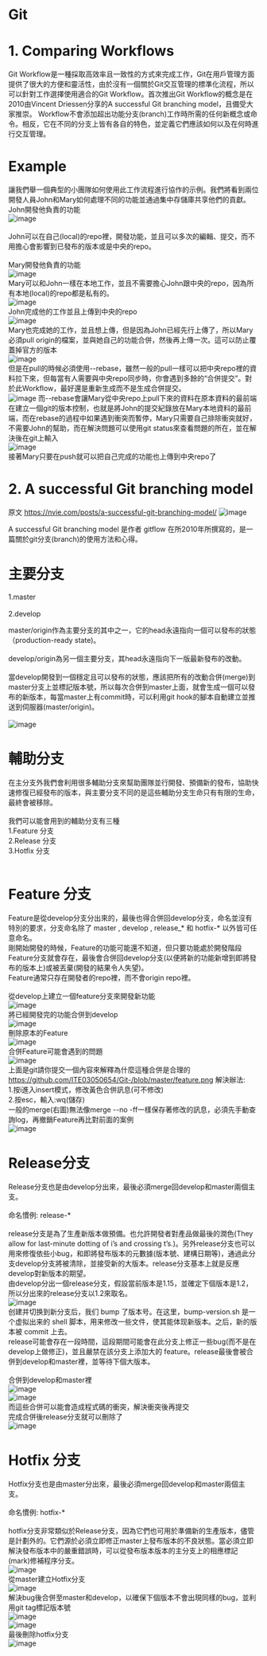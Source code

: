 # Git
# 1. Comparing Workflows
Git Workflow是一種採取高效率且一致性的方式來完成工作，Git在用戶管理方面提供了很大的方便和靈活性，由於沒有一個關於Git交互管理的標準化流程，所以可以針對工作選擇使用適合的Git Workflow。首次推出Git Workflow的概念是在2010由Vincent Driessen分享的A successful Git branching model，且備受大家推崇。 Workflow不會添加超出功能分支(branch)工作時所需的任何新概念或命令。相反，它在不同的分支上皆有各自的特色，並定義它們應該如何以及在何時進行交互管理。
</br>
# Example
讓我們舉一個典型的小團隊如何使用此工作流程進行協作的示例。我們將看到兩位開發人員John和Mary如何處理不同的功能並通過集中存儲庫共享他們的貢獻。<br>
John開發他負責的功能<br>
![image](https://github.com/ITE03050654/Git-/blob/master/john.PNG)
<br>
</br>
John可以在自己(local)的repo裡，開發功能，並且可以多次的編輯、提交，而不用擔心會影響到已發布的版本或是中央的repo。</br>
</br>
Mary開發他負責的功能<br>
![image](https://github.com/ITE03050654/Git-/blob/master/mary.PNG)
<br>
Mary可以和John一樣在本地工作，並且不需要擔心John跟中央的repo，因為所有本地(local)的repo都是私有的。</br>
![image](https://github.com/ITE03050654/Git-/blob/master/john_push.PNG)
</br>
John完成他的工作並且上傳到中央的repo
</br>
![image](https://github.com/ITE03050654/Git-/blob/master/mary_push_error.PNG)
</br>
Mary也完成她的工作，並且想上傳，但是因為John已經先行上傳了，所以Mary必須pull origin的檔案，並與她自己的功能合併，然後再上傳一次。這可以防止覆蓋掉官方的版本
</br>
![image](https://github.com/ITE03050654/Git-/blob/master/rebase_code.PNG)
</br>
但是在pull的時候必須使用--rebase，雖然一般的pull一樣可以把中央repo裡的資料拉下來，但每當有人需要與中央repo同步時，你會遇到多餘的“合併提交”。對於此Workflow，最好還是重新生成而不是生成合併提交。
</br>
![image](https://github.com/ITE03050654/Git-/blob/master/rebase.PNG)
而--rebase會讓Mary從中央repo上pull下來的資料在原本資料的最前端在建立一個git的版本控制，也就是將John的提交紀錄放在Mary本地資料的最前端，而在rebase的過程中如果遇到衝突而暫停，Mary只需要自己排除衝突就好，不需要John的幫助，而在解決問題可以使用git status來查看問題的所在，並在解決後在git上輸入</br>
![image](https://github.com/ITE03050654/Git-/blob/master/rebase_continue.PNG)
</br>
接著Mary只要在push就可以把自己完成的功能也上傳到中央repo了
<br>
# 2. A successful Git branching model
原文 https://nvie.com/posts/a-successful-git-branching-model/
![image](https://github.com/ITE03050654/Git-/blob/master/git_model.PNG)

 A successful Git branching model 是作者  gitflow 在所2010年所撰寫的，是一篇關於git分支(branch)的使用方法和心得。
 
 # 主要分支
 1.master</br></br>
 2.develop
 
master/origin作為主要分支的其中之一，它的head永遠指向一個可以發布的狀態（production-ready state)。</br></br>
develop/origin為另一個主要分支，其head永遠指向下一版最新發布的改動。</br>
</br>
當develop開發到一個穩定且可以發布的狀態，應該把所有的改動合併(merge)到master分支上並標記版本號，所以每次合併到master上面，就會生成一個可以發布的新版本，每當master上有commit時，可以利用git hook的腳本自動建立並推送到伺服器(master/origin)。</br></br>
![image](https://github.com/ITE03050654/Git-/blob/master/master%26develop.png)
# 輔助分支
在主分支外我們會利用很多輔助分支來幫助團隊並行開發、預備新的發布，協助快速修復已經發布的版本，與主要分支不同的是這些輔助分支生命只有有限的生命，最終會被移除。</br></br>
我們可以能會用到的輔助分支有三種</br>
1.Feature 分支</br>
2.Release 分支</br>
3.Hotfix 分支</br>
</br>
# Feature 分支
Feature是從develop分支分出來的，最後也得合併回develop分支，命名並沒有特別的要求，分支命名除了 master , develop , release_* 和 hotfix-* 以外皆可任意命名。</br>
剛開始開發的時候，Feature的功能可能還不知道，但只要功能處於開發階段Feature分支就會存在，最後會合併回develop分支(以便將新的功能新增到即將發布的版本上)或被丟棄(開發的結果令人失望)。</br>
Feature通常只存在開發者的repo裡，而不會origin repo裡。</br></br>
從develop上建立一個feature分支來開發新功能</br>
![image](https://github.com/ITE03050654/Git-/blob/master/create_feature_from_develop.PNG)
</br>
將已經開發完的功能合併到develop</br>
![image](https://github.com/ITE03050654/Git-/blob/master/Feature_merge_develop.PNG)
</br>
刪除原本的Feature</br>
![image](https://github.com/ITE03050654/Git-/blob/master/delect_feature.PNG)
</br>
合併Feature可能會遇到的問題</br>
![image](https://github.com/ITE03050654/Git-/blob/master/merge_problem.PNG)
</br>
上面是git請你提交一個內容來解釋為什麼這種合併是合理的</br>https://github.com/ITE03050654/Git-/blob/master/feature.png
解決辦法:</br>
1.按i進入insert模式，修改黃色合併訊息(可不修改)</br>
2.按esc，輸入:wq(儲存)</br>
一般的merge(右圖)無法像merge --no -ff一樣保存著修改的訊息，必須先手動查詢log，再撤銷Feature再比對前面的案例</br>
![image](https://github.com/ITE03050654/Git-/blob/master/feature.png)
</br>
# Release分支
Release分支也是由develop分出來，最後必須merge回develop和master兩個主支。</br></br>
命名慣例: release-* </br></br>
release分支是為了生產新版本做預備。也允許開發者對產品做最後的潤色(They allow for last-minute dotting of i’s and crossing t’s.)。另外release分支也可以用來修復依些小bug，和即將發布版本的元數據(版本號、建構日期等)，通過此分支develop分支將被清除，並接受新的大版本。release分支基本上就是反應develop對新版本的期望。</br>
由develop分出一個release分支，假設當前版本是1.15，並確定下個版本是1.2，所以分出來的release分支以1.2來取名。</br>
![image](https://github.com/ITE03050654/Git-/blob/master/create_release.PNG)<br>
创建并切换到新分支后，我们 bump 了版本号。在这里，bump-version.sh 是一个虚拟出来的 shell 脚本，用来修改一些文件，使其能体现新版本。之后，新的版本被 commit 上去。</br>
release可能會存在一段時間，這段期間可能會在此分支上修正一些bug(而不是在develop上做修正)，並且嚴禁在該分支上添加大的 feature。release最後會被合併到develop和master裡，並等待下個大版本。</br></br>
合併到develop和master裡</br>
![image](https://github.com/ITE03050654/Git-/blob/master/release_merge.PNG)
</br>
![image](https://github.com/ITE03050654/Git-/blob/master/release_merge_develop.PNG)
</br>
而這些合併可以能會造成程式碼的衝突，解決衝突後再提交</br>
完成合併後release分支就可以刪除了</br>
![image](https://github.com/ITE03050654/Git-/blob/master/delect_release.PNG)
</br>
# Hotfix 分支
Hotfix分支也是由master分出來，最後必須merge回develop和master兩個主支。</br></br>
命名慣例: hotfix-* </br></br>
hotfix分支非常類似於Release分支，因為它們也可用於準備新的生產版本，儘管是計劃外的。它們源於必須立即修正master上發布版本的不良狀態。當必須立即解決發布版本中的嚴重錯誤時，可以從發布版本版本的主分支上的相應標記(mark)修補程序分支。</br>
![image](https://github.com/ITE03050654/Git-/blob/master/hotfix.png)
<br>
從master建立Hotfix分支<br>
![image](https://github.com/ITE03050654/Git-/blob/master/create_hotfix.PNG)
<br>
解決bug後合併至master和develop，以確保下個版本不會出現同樣的bug，並利用git tag標記版本號<br>
![image](https://github.com/ITE03050654/Git-/blob/master/hotfix_merge_master.PNG)
<br>
![image](https://github.com/ITE03050654/Git-/blob/master/hotfix_merge_develop.PNG)
<br>
最後刪除hotfix分支<br>
![image](https://github.com/ITE03050654/Git-/blob/master/delect_hotfix.PNG)
<br>

